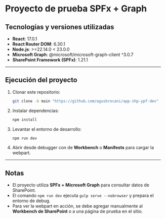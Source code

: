# Proyecto de prueba SPFx + Graph

## Tecnologías y versiones utilizadas

- **React**: 17.0.1  
- **React Router DOM**: 6.30.1  
- **Node.js**: >=22.14.0 < 23.0.0  
- **Microsoft Graph**: @microsoft/microsoft-graph-client ^3.0.7  
- **SharePoint Framework (SPFx)**: 1.21.1  

---

## Ejecución del proyecto

1. Clonar este repositorio:

   ```bash
   git clone -b main "https://github.com/agusbrocani/app-shp-ypf-dev"
   ```

2. Instalar dependencias:

   ```bash
   npm install
   ```

3. Levantar el entorno de desarrollo:

   ```bash
   npm run dev
   ```

4. Abrir desde debugger con de **Workbench** o **Manifests** para cargar la webpart.

---

## Notas

- El proyecto utiliza **SPFx + Microsoft Graph** para consultar datos de SharePoint.  
- El comando `npm run dev` ejecuta `gulp serve --nobrowser` y prepara el entorno de debug.  
- Para ver la webpart en acción, se debe agregar manualmente al **Workbench de SharePoint** o a una página de prueba en el sitio.

